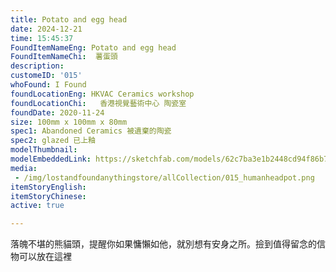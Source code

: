 ```yaml
---
title: Potato and egg head
date: 2024-12-21
time: 15:45:37
FoundItemNameEng: Potato and egg head
FoundItemNameChi:  薯蛋頭 
description: 
customeID: '015'
whoFound: I Found
foundLocationEng: HKVAC Ceramics workshop
foundLocationChi:   香港視覺藝術中心 陶瓷室
foundDate: 2020-11-24
size: 100mm x 100mm x 80mm
spec1: Abandoned Ceramics 被遺棄的陶瓷
spec2: glazed 已上釉
modelThumbnail:
modelEmbeddedLink: https://sketchfab.com/models/62c7ba3e1b2448cd94f86b7598a4eddf/embed
media: 
 - /img/lostandfoundanythingstore/allCollection/015_humanheadpot.png
itemStoryEnglish: 
itemStoryChinese: 
active: true

---
```

落魄不堪的熊貓頭，提醒你如果慵懶如他，就別想有安身之所。撿到值得留念的信物可以放在這裡